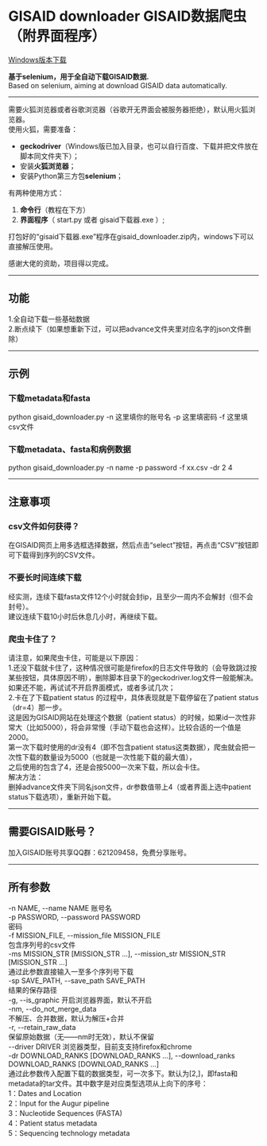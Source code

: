 # GISAID downloader GISAID数据爬虫（附界面程序）

[Windows版本下载](https://github.com/c4-driod/GISAID-spiders/releases/download/gisaid_spiders/gisaid_downloader.zip)

**基于selenium，用于全自动下载GISAID数据.**  \
Based on selenium, aiming at download GISAID data automatically.

---
需要火狐浏览器或者谷歌浏览器（谷歌开无界面会被服务器拒绝），默认用火狐浏览器。\
使用火狐，需要准备： 
  * **geckodriver**（Windows版已加入目录，也可以自行百度、下载并把文件放在脚本同文件夹下）； 
  * 安装**火狐浏览器**； 
  * 安装Python第三方包**selenium**； 

有两种使用方式：  
1. **命令行**（教程在下方）  
2. **界面程序**（ start.py 或者 gisaid下载器.exe ）;

打包好的“gisaid下载器.exe”程序在gisaid_downloader.zip内，windows下可以直接解压使用。

感谢大佬的资助，项目得以完成。

---
## 功能
1.全自动下载一些基础数据\
2.断点续下（如果想重新下过，可以把advance文件夹里对应名字的json文件删除）

---
## 示例
### 下载metadata和fasta
python gisaid_downloader.py -n 这里填你的账号名 -p 这里填密码 -f 这里填csv文件
### 下载metadata、fasta和病例数据
python gisaid_downloader.py -n name -p password -f xx.csv -dr 2 4

---
## 注意事项
### csv文件如何获得？
在GISAID网页上用多选框选择数据，然后点击“select”按钮，再点击“CSV”按钮即可下载得到序列的CSV文件。
### 不要长时间连续下载
经实测，连续下载fasta文件12个小时就会封ip，且至少一周内不会解封（但不会封号）。  
建议连续下载10小时后休息几小时，再继续下载。
### 爬虫卡住了？
请注意，如果爬虫卡住，可能是以下原因： \
1.还没下载就卡住了，这种情况很可能是firefox的日志文件导致的（会导致跳过按某些按钮，具体原因不明），删除脚本目录下的geckodriver.log文件一般能解决。
如果还不能，再试试不开启界面模式，或者多试几次； \
2.卡在了下载patient status 的过程中，具体表现就是下载停留在了patient status（dr=4）那一步。 \
这是因为GISAID网站在处理这个数据（patient status）的时候，如果id一次性非常大（比如5000），将会非常慢（手动下载也会这样）。比较合适的一个值是2000。 \
第一次下载时使用的dr没有4（即不包含patient status这类数据），爬虫就会把一次性下载的数量设为5000（也就是一次性能下载的最大值）， \
之后使用的包含了4，还是会按5000一次来下载，所以会卡住。 \
解决方法： \
删掉advance文件夹下同名json文件，dr参数值带上4（或者界面上选中patient status下载选项），重新开始下载。


---
## 需要GISAID账号？
加入GISAID账号共享QQ群：621209458，免费分享账号。  

---
## 所有参数
-n NAME, --name NAME  账号名\
  -p PASSWORD, --password PASSWORD\
                        密码\
  -f MISSION_FILE, --mission_file MISSION_FILE\
                        包含序列号的csv文件\
  -ms MISSION_STR [MISSION_STR ...], --mission_str MISSION_STR [MISSION_STR ...]\
                        通过此参数直接输入一至多个序列号下载\
  -sp SAVE_PATH, --save_path SAVE_PATH\
                        结果的保存路径\
  -g, --is_graphic      开启浏览器界面，默认不开启\
  -nm, --do_not_merge_data\
                        不解压、合并数据，默认为解压+合并\
  -r, --retain_raw_data\
                        保留原始数据（无——nm时无效），默认不保留\
  --driver DRIVER       浏览器类型，目前支支持firefox和chrome\
  -dr DOWNLOAD_RANKS [DOWNLOAD_RANKS ...], --download_ranks DOWNLOAD_RANKS [DOWNLOAD_RANKS ...]\
                        通过此参数传入配置下载的数据类型，可一次多下。默认为[2,]，即fasta和metadata的tar文件。其中数字是对应类型选项从上向下的序号： \
                        1：Dates and Location \
                        2：Input for the Augur pipeline\
                        3：Nucleotide Sequences (FASTA) \
                        4：Patient status metadata \
                        5：Sequencing technology metadata

